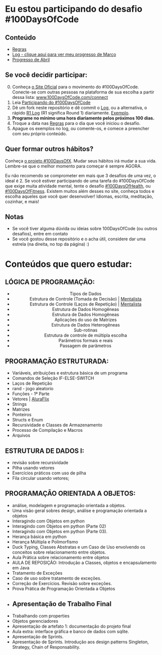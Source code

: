 # Eu estou participando do desafio #100DaysOfCode

## Conteúdo

* [Regras](regras.md)
* [Log - clique aqui para ver meu progresso de Março](log.md)
* [Progresso de Abril](abril.md)



## Se você decidir participar:

0.  Conheça [o Site Oficial](http://100daysofcode.com/) para o movimento do #100DaysOfCode. Conecte-se com outras pessoas na plataforma de sua escolha a partir dessa lista: www.100DaysOfCode.com/connect
1.  Leia [Participando do #100DaysOfCode](https://medium.freecodecamp.com/join-the-100daysofcode-556ddb4579e4)
2.  Dê um fork neste repositório e dê commit o [Log](log.md), ou a alternativa, o rápido [R1 Log](r1-log.md) (R1 significa Round 1) diariamente. [Exemplo](https://github.com/Kallaway/100-days-kallaway-log).
3.  **Programe no mínimo uma hora diariamente pelos próximos 100 dias.**
4.  Troque a data nas [Regras](regras.md) para o dia que você iniciou o desafio.
5.  Apague os exemplos no log, ou comente-os, e comece a preencher com seu próprio conteúdo.


## Quer formar outros hábitos?

Conheça [o projeto #100DaysOfX](http://100daysofx.com/). Mudar seus hábitos irá mudar a sua vida. Lembre-se que o melhor momento para começar é sempre AGORA.

Eu não recomendo se comprometer em mais que 3 desafios de uma vez, o ideal é 2. Se você estiver participando de uma tarefa do #100DaysOfCode que exige muita atividade mental, tente o desafio [#100DaysOfHealth](http://100daysofx.com/where-x-is/health/), ou [#100DaysOfFitness](http://100daysofx.com/challenges/). Existem muitos além desses no site, conheça todos e escolha aqueles que você quer desenvolver! Idiomas, escrita, meditação, cozinhar, e mais!

## Notas

* Se você tiver alguma dúvida ou ideias sobre 100DaysOfCode (ou outros desafios), entre em contato 
* Se você gostou desse repositório e o acha útil, considere dar uma estrela (na direita, no top da página) :)

# Conteúdos que quero estudar: 

## LÓGICA DE PROGRAMAÇÃO:
<center>

* Tipos de Dados  
* Estrutura de Controle (Tomada de Decisão) | [Mentalista](https://github.com/karengiovanna/100-dias-de-codigo/blob/main/Imersao%20Dev%20-%20ALURA/Mentalista/script.js) 
* Estrutura de Controle (Laços de Repetição) | [Mentalista](https://github.com/karengiovanna/100-dias-de-codigo/blob/main/Imersao%20Dev%20-%20ALURA/Mentalista/script.js)
* Estrutura de Dados Homogêneas 
* Estrutura de Dados Homogêneas
* Aplicações do uso de Matrizes 
* Estrutura de Dados Heterogêneas 
* Sub-rotinas 
* Estrutura de controle de múltipla escolha 
* Parâmetros formais e reais 
* Passagem de parâmetros 

</center>

## PROGRAMAÇÃO ESTRUTURADA:

* Variáveis, atribuições e estrutura básica de um programa
* Comandos de Seleção IF-ELSE-SWITCH  
* Laços de Repetição
* rand - jogo aleatorio 
* Funções - 1ª Parte 
* Vetores  | [AluraFlix](https://github.com/karengiovanna/100-dias-de-codigo/tree/main/Imersao%20Dev%20-%20ALURA/3%20-%20AluraFlix)
* Strings 
* Matrizes
* Ponteiros 
* Structs e Enum
* Recursividade e Classes de Armazenamento
* Processo de Compilação e Macros
* Arquivos

## ESTRUTURA DE DADOS I:
* revisão sobre recursividade
* Pilha usando vetores
* Exercícios práticos com uso de pilha
* Fila circular usando vetores;
    
 ## PROGRAMAÇÃO ORIENTADA A OBJETOS:
 
 * análise, modelagem e programação orientada a objetos.
 * Uma visão geral sobres design, análise e programação orientada a objetos
 * Interagindo com Objetos em python
 * Interagindo com Objetos em python (Parte 02)
 * Interagindo com Objetos em python (Parte 03).
 * Herança básica em python
 * Herança Múltipla e Polimorfismo
 * Duck Typing, Classes Abstratas e um Caso de Uso envolvendo os conceitos sobre relacionamento entre objetos.
 * Aula Prática sobre relacionamento entre objetos
 * AULA DE REPOSIÇÃO: Introdução a Classes, objetos e encapsulamento em Java
 * Tratamento de Exceções 
 * Caso de uso sobre tratamento de exceções. 
 * Correção de Exercícios. Revisão sobre exceções.
 * Prova Prática de Programação Orientada a Objetos
 * Apresentação de Trabalho Final
   ----------------
 * Trabalhando com properties 
 * Objetos gerenciadores
 * Apresentação de artefato 1: documentação do projeto final 
 * Aula extra: interface gráfica e banco de dados com sqlite.
 * Apresentação de Sprints. 
 * Apresentação de Sprints. Introdução aos design patterns Singleton, Strategy, Chain of Responsability.
```
